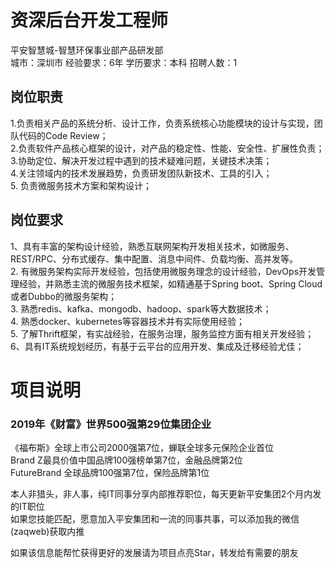 # 资深后台开发工程师
平安智慧城-智慧环保事业部产品研发部  
城市：深圳市 经验要求：6年 学历要求：本科  招聘人数：1

## 岗位职责
1.负责相关产品的系统分析、设计工作，负责系统核心功能模块的设计与实现，团队代码的Code Review；   
2.负责软件产品核心框架的设计，对产品的稳定性、性能、安全性、扩展性负责；   
3.协助定位、解决开发过程中遇到的技术疑难问题，关键技术决策；   
4.关注领域内的技术发展趋势，负责研发团队新技术、工具的引入；   
5. 负责微服务技术方案和架构设计；

## 岗位要求
1、具有丰富的架构设计经验，熟悉互联网架构开发相关技术，如微服务、REST/RPC、分布式缓存、集中配置、消息中间件、负载均衡、高并发等。   
2. 有微服务架构实际开发经验，包括使用微服务理念的设计经验，DevOps开发管理经验，并熟悉主流的微服务技术框架，如精通基于Spring boot、Spring Cloud或者Dubbo的微服务架构；   
3. 熟悉redis、kafka、mongodb、hadoop、spark等大数据技术；   
4. 熟悉docker、kubernetes等容器技术并有实际使用经验；   
5. 了解Thrift框架，有实战经验，在服务治理，服务监控方面有相关开发经验；   
6、具有IT系统规划经历，有基于云平台的应用开发、集成及迁移经验尤佳；

# 项目说明

### 2019年《财富》世界500强第29位集团企业
《福布斯》全球上市公司2000强第7位，蝉联全球多元保险企业首位  
Brand Z最具价值中国品牌100强榜单第7位，金融品牌第2位  
FutureBrand 全球品牌100强第7位，保险品牌第1位

本人非猎头，非人事，纯IT同事分享内部推荐职位，每天更新平安集团2个月内发的IT职位  
如果您技能匹配，愿意加入平安集团和一流的同事共事，可以添加我的微信(zaqweb)获取内推 

如果该信息能帮忙获得更好的发展请为项目点亮Star，转发给有需要的朋友




